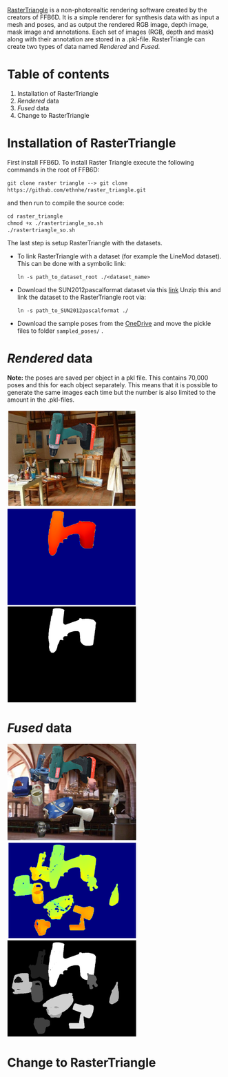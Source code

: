 [RasterTriangle](https://github.com/ethnhe/raster_triangle) is a non-photorealtic rendering software created by the creators of FFB6D. It is a simple renderer for synthesis data with as input a mesh and poses, and as output the rendered RGB image, depth image, mask image and annotations. Each set of images (RGB, depth and mask) along with their annotation are stored in a .pkl-file. RasterTriangle can create two types of data named *Rendered* and *Fused*. 

# Table of contents 
1. Installation of RasterTriangle 
2. *Rendered* data
3. *Fused* data
4. Change to RasterTriangle

# Installation of RasterTriangle
First install FFB6D. To install Raster Triangle execute the following commands in the root of FFB6D:
```
git clone raster triangle --> git clone https://github.com/ethnhe/raster_triangle.git
```
and then run to compile the source code:
```
cd raster_triangle
chmod +x ./rastertriangle_so.sh
./rastertriangle_so.sh
```
The last step is setup RasterTriangle with the datasets. 
* To link RasterTriangle with a dataset (for example the LineMod dataset). This can be done with a symbolic link:
  ```
  ln -s path_to_dataset_root ./<dataset_name>
  ```
* Download the SUN2012pascalformat dataset via this [link](http://groups.csail.mit.edu/vision/SUN/releases/SUN2012pascalformat.tar.gz) 
  Unzip this and link the dataset to the RasterTriangle root via:
  ```
  ln -s path_to_SUN2012pascalformat ./
  ```
* Download the sample poses from the [OneDrive](https://hkustconnect-my.sharepoint.com/personal/yhebk_connect_ust_hk/_layouts/15/onedrive.aspx?id=%2Fpersonal%2Fyhebk%5Fconnect%5Fust%5Fhk%2FDocuments%2Fpublically%20shared%20%E5%85%B1%E4%BA%AB%E6%96%87%E4%BB%B6%E5%A4%B9%2FLineMOD%5Fsyn%5Fsample%5Fpose&ga=1) and move the pickle files to folder ``` sampled_poses/ ``` .
# *Rendered* data

**Note:** the poses are saved per object in a pkl file. This contains 70,000 poses and this for each object separately. This means that it is possible to generate the same images each time but the number is also limited to the amount in the .pkl-files.

<img src="images/example_render_rgb.png" width="300"> <img src="images/example_render_depth.png" width="300"> <img src="images/example_render_mask.png" width="300">

# *Fused* data

<img src="images/example_fuse_rgb.png" width="300"> <img src="images/example_fuse_depth.png" width="300"> <img src="images/example_fuse_mask.png" width="300">

# Change to RasterTriangle
